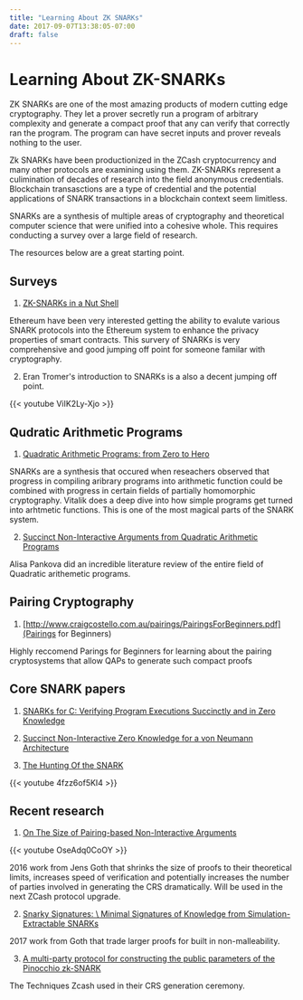 ```yaml
---
title: "Learning About ZK SNARKs"
date: 2017-09-07T13:38:05-07:00
draft: false
---
```


# Learning About ZK-SNARKs

ZK SNARKs are one of the most amazing products of modern cutting edge cryptography. They let a prover secretly run a program of arbitrary complexity and generate a compact proof that any can verify that correctly ran the program. The program can have secret inputs and prover reveals nothing to the user.

Zk SNARKs have been productionized in the ZCash cryptocurrency and many other protocols are examining using them. ZK-SNARKs represent a culimination of decades of research into the field anonymous credentials. Blockchain transasctions are a type of credential and the potential applications of SNARK transactions in a blockchain context seem limitless.

SNARKs are a synthesis of multiple areas of cryptography and theoretical computer science that were unified into a cohesive whole. This requires conducting a survey over a large field of research.

The resources below are a great starting point.

## Surveys


1. [ZK-SNARKs in a Nut Shell](https://blog.ethereum.org/2016/12/05/zksnarks-in-a-nutshell/)


Ethereum have been very interested getting the ability to evalute various SNARK protocols into the Ethereum system to enhance the privacy properties of smart contracts. This survery of SNARKs is very comprehensive and good jumping off point for someone familar with cryptography.


2. Eran Tromer's introduction to SNARKs is a also a decent jumping off point.

{{< youtube ViIK2Ly-Xjo >}}


## Qudratic Arithmetic Programs
1. [Quadratic Arithmetic Programs: from Zero to Hero](https://medium.com/@VitalikButerin/quadratic-arithmetic-programs-from-zero-to-hero-f6d558cea649)

SNARKs are a synthesis that occured when reseachers observed that progress in compiling aribrary programs into arithmetic function could be combined with progress in certain fields of partially homomorphic cryptography. Vitalik does a deep dive into how simple programs get turned into arhtmetic functions. This is one of the most magical parts of the SNARK system.

2. [Succinct Non-Interactive Arguments from Quadratic Arithmetic Programs](https://courses.cs.ut.ee/MTAT.07.022/2013_fall/uploads/Main/alisa-report)

Alisa Pankova did an incredible literature review of the entire field of Quadratic arithemetic programs.

## Pairing Cryptography

1. [http://www.craigcostello.com.au/pairings/PairingsForBeginners.pdf](Pairings for Beginners)

Highly reccomend Parings for Beginners for learning about the pairing cryptosystems that allow QAPs to generate such compact proofs

## Core SNARK papers

1. [SNARKs for C: Verifying Program Executions Succinctly and in Zero Knowledge](https://eprint.iacr.org/2013/507.pdf)

2. [Succinct Non-Interactive Zero Knowledge for a von Neumann Architecture](https://eprint.iacr.org/2013/879.pdf)

3. [The Hunting Of the SNARK](https://eprint.iacr.org/2014/580.pdf)


{{< youtube 4fzz6of5KI4 >}}

## Recent research

1. [On The Size of Pairing-based Non-Interactive Arguments](https://eprint.iacr.org/2016/260)


{{< youtube OseAdq0CoOY >}}

2016 work from Jens Goth that shrinks the size of proofs to their theoretical limits, increases speed of verification and potentially increases the number of parties involved in generating the CRS dramatically. Will be used in the next ZCash protocol upgrade.


2. [Snarky Signatures: \\ Minimal Signatures of Knowledge from Simulation-Extractable SNARKs](https://eprint.iacr.org/2017/540)

2017 work from Goth that trade larger proofs for built in non-malleability.


3. [A multi-party protocol for constructing the public parameters of the Pinocchio zk-SNARK](https://eprint.iacr.org/2017/540)

The Techniques Zcash used in their CRS generation ceremony.